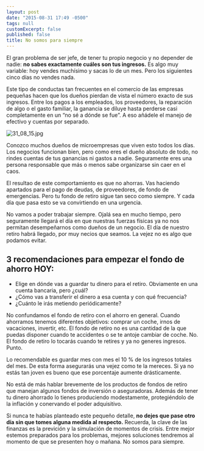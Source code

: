 ```yaml
---
layout: post
date: "2015-08-31 17:49 -0500"
tags: null
customExcerpt: false
published: false
title: No somos para siempre
---
```


El gran problema de ser jefe, de tener tu propio negocio y no depender de nadie: **no sabes exactamente cuáles son tus ingresos.** Es algo muy variable: hoy vendes muchísimo y sacas lo de un mes. Pero los siguientes cinco días no vendes nada.

Este tipo de conductas tan frecuentes en el comercio de las empresas pequeñas hacen que los dueños pierdan de vista el número exacto de sus ingresos. Entre los pagos a los empleados, los proveedores, la reparación de algo o el gasto familiar, la ganancia se diluye hasta perderse casi completamente en un “no sé a dónde se fue”. A eso añádele el manejo de efectivo y cuentas por separado.

![31_08_15.jpg]({{site.baseurl}}/img/31_08_15.jpg)

Conozco muchos dueños de microempresas que viven esto todos los días. Los negocios funcionan bien, pero como eres el dueño absoluto de todo, no rindes cuentas de tus ganancias ni gastos a nadie. Seguramente eres una persona responsable que más o menos sabe organizarse sin caer en el caos. 

El resultao de este comportamiento es que no ahorras. Vas haciendo apartados para el pago de deudas, de proveedores, de fondo de emergencias. Pero tu fondo de retiro sigue tan seco como siempre. Y cada día que pasa esto se va convirtiendo en una urgencia.

No vamos a poder trabajar siempre. Ojalá sea en mucho tiempo, pero seguramente llegará el día en que nuestras fuerzas físicas ya no nos permitan desempeñarnos como dueños de un negocio. El día de nuestro retiro habrá llegado, por muy necios que seamos. La vejez no es algo que podamos evitar. 

## 3 recomendaciones para empezar el fondo de ahorro HOY:

* Elige en dónde vas a guardar tu dinero para el retiro. Obviamente en una cuenta bancaria, pero ¿cuál?
* ¿Cómo vas a transferir el dinero a esa cuenta y con qué frecuencia?
* ¿Cuánto le irás metiendo periódicamente?

No confundamos el fondo de retiro con el ahorro en general. Cuando ahorramos tenemos diferentes objetivos: comprar un coche, irnos de vacaciones, invertir, etc. El fondo de retiro no es una cantidad de la que puedas disponer cuando te accidentes o se te antoje cambiar de coche. No. El fondo de retiro lo tocarás cuando te retires y ya no generes ingresos. Punto.

Lo recomendable es guardar mes con mes el 10 % de los ingresos totales del mes. De esta forma asegurarás una vejez como te la mereces. Si ya no estás tan joven es bueno que ese porcentaje aumente drásticamente.

No está de más hablar brevemente de los productos de fondos de retiro que manejan algunos fondos de inversión o aseguradoras. Además de tener tu dinero ahorrado lo tienes produciendo modestamente, protegiéndolo de la inflación y conervando el poder adquisitivo. 

Si nunca te habías planteado este pequeño detalle, **no dejes que pase otro día sin que tomes alguna medida al respecto.** Recuerda, la clave de las finanzas es la previción y la simulación de momentos de crisis. Entre mejor estemos preparados para los problemas, mejores soluciones tendremos al momento de que se presenten hoy o mañana. No somos para siempre.






